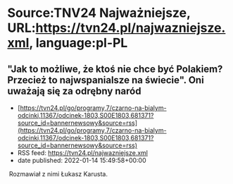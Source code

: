 # Source:TNV24 Najważniejsze, URL:https://tvn24.pl/najwazniejsze.xml, language:pl-PL

## "Jak to możliwe, że ktoś nie chce być Polakiem? Przecież to najwspanialsze na świecie". Oni uważają się za odrębny naród
 - [https://tvn24.pl/go/programy,7/czarno-na-bialym-odcinki,11367/odcinek-1803,S00E1803,681371?source_id=bannernewsowy&source=rss](https://tvn24.pl/go/programy,7/czarno-na-bialym-odcinki,11367/odcinek-1803,S00E1803,681371?source_id=bannernewsowy&source=rss)
 - RSS feed: https://tvn24.pl/najwazniejsze.xml
 - date published: 2022-01-14 15:49:58+00:00

<img alt="" src="https://tvn24.pl/najnowsze/cdn-zdjecie-qky8eo-slask-5743280/alternates/LANDSCAPE_1280" />
    Rozmawiał z nimi Łukasz Karusta.

